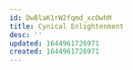 ```yaml
---
id: DwBlaK1rW2fqmd_xcOwhM
title: Cynical Enlightenment
desc: ''
updated: 1644961726971
created: 1644961726971
---
```


